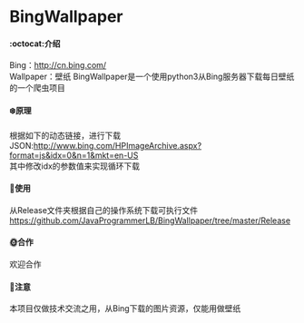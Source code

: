 # BingWallpaper
#### :octocat:介绍
Bing：http://cn.bing.com/  
Wallpaper：壁纸
BingWallpaper是一个使用python3从Bing服务器下载每日壁纸的一个爬虫项目  
#### :snowflake:原理
根据如下的动态链接，进行下载
JSON:http://www.bing.com/HPImageArchive.aspx?format=js&idx=0&n=1&mkt=en-US  
其中修改idx的参数值来实现循环下载
#### :evergreen_tree:使用
从Release文件夹根据自己的操作系统下载可执行文件
https://github.com/JavaProgrammerLB/BingWallpaper/tree/master/Release
#### :sun_with_face:合作
欢迎合作
#### :dog:注意
本项目仅做技术交流之用，从Bing下载的图片资源，仅能用做壁纸
